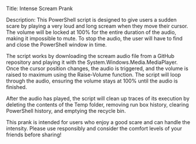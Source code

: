 Title: Intense Scream Prank

Description: This PowerShell script is designed to give users a sudden scare by playing a very loud and long scream when they move their cursor. The volume will be locked at 100% for the entire duration of the audio, making it impossible to mute. To stop the audio, the user will have to find and close the PowerShell window in time.

The script works by downloading the scream audio file from a GitHub repository and playing it with the System.Windows.Media.MediaPlayer. Once the cursor position changes, the audio is triggered, and the volume is raised to maximum using the Raise-Volume function. The script will loop through the audio, ensuring the volume stays at 100% until the audio is finished.

After the audio has played, the script will clean up traces of its execution by deleting the contents of the Temp folder, removing run box history, clearing PowerShell history, and emptying the recycle bin.

This prank is intended for users who enjoy a good scare and can handle the intensity. Please use responsibly and consider the comfort levels of your friends before sharing!
